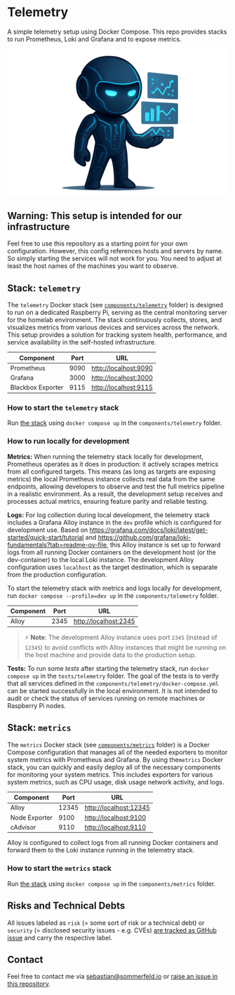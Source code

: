 # Telemetry

A simple telemetry setup using Docker Compose. This repo provides stacks to run Prometheus, Loki and Grafana and to expose metrics.

![Project Logo](https://raw.githubusercontent.com/sommerfeld-io/telemetry/refs/heads/main/.assets/logo.png)

## Warning: This setup is intended for our infrastructure

Feel free to use this repository as a starting point for your own configuration. However, this config references hosts and servers by name. So simply starting the services will not work for you. You need to adjust at least the host names of the machines you want to observe.

## Stack: `telemetry`

The `telemetry` Docker stack (see [`components/telemetry`](components/metrics) folder) is designed to run on a dedicated Raspberry Pi, serving as the central monitoring server for the homelab environment. The stack continuously collects, stores, and visualizes metrics from various devices and services across the network. This setup provides a solution for tracking system health, performance, and service availability in the self-hosted infrastructure.

| Component         | Port | URL                     |
| ----------------- | ---- | ----------------------- |
| Prometheus        | 9090 | <http://localhost:9090> |
| Grafana           | 3000 | <http://localhost:3000> |
| Blackbox Exporter | 9115 | <http://localhost:9115> |

### How to start the `telemetry` stack

Run [the stack](components/telemetry/docker-compose.yml) using `docker compose up` in the `components/telemetry` folder.

### How to run locally for development

**Metrics:** When running the telemetry stack locally for development, Prometheus operates as it does in production: it actively scrapes metrics from all configured targets. This means (as long as targets are exposing metrics) the local Prometheus instance collects real data from the same endpoints, allowing developers to observe and test the full metrics pipeline in a realistic environment. As a result, the development setup receives and processes actual metrics, ensuring feature parity and reliable testing.

**Logs:** For log collection during local development, the telemetry stack includes a Grafana Alloy instance in the `dev` profile which is configured for development use. Based on <https://grafana.com/docs/loki/latest/get-started/quick-start/tutorial> and <https://github.com/grafana/loki-fundamentals?tab=readme-ov-file>, this Alloy instance is set up to forward logs from all running Docker containers on the development host (or the dev-container) to the local Loki instance. The development Alloy configuration uses `localhost` as the target destination, which is separate from the production configuration.

To start the telemetry stack with metrics and logs locally for development, run `docker compose --profile=dev up` in the `components/telemetry` folder.

| Component         | Port | URL                     |
| ----------------- | ---- | ----------------------- |
| Alloy             | 2345 | <http://localhost:2345> |

> :zap: **Note**: The development Alloy instance uses port `2345` (instead of `12345`) to avoid conflicts with Alloy instances that might be running on the host machine and provide data to the production setup.

**Tests:** To run some *tests* after starting the telemetry stack, run `docker compose up` in the `tests/telemetry` folder. The goal of the tests is to verify that all services defined in the `components/telemetry/docker-compose.yml` can be started successfully in the local environment. It is not intended to audit or check the status of services running on remote machines or Raspberry Pi nodes.

## Stack: `metrics`

The `metrics` Docker stack (see [`components/metrics`](components/metrics) folder) is a Docker Compose configuration that manages all of the needed exporters to monitor system metrics with Prometheus and Grafana. By using the`metrics` Docker stack, you can quickly and easily deploy all of the necessary components for monitoring your system metrics. This includes exporters for various system metrics, such as CPU usage, disk usage network activity, and logs.

| Component     | Port  | URL                      |
| ------------- | ----- | ------------------------ |
| Alloy         | 12345 | <http://localhost:12345> |
| Node Exporter | 9100  | <http://localhost:9100>  |
| cAdvisor      | 9110  | <http://localhost:9110>  |

Alloy is configured to collect logs from all running Docker containers and forward them to the Loki instance running in the telemetry stack.

### How to start the `metrics` stack

Run [the stack](components/metrics/docker-compose.yml) using `docker compose up` in the `components/metrics` folder.

## Risks and Technical Debts

All issues labeled as `risk` (= some sort of risk or a technical debt) or `security` (= disclosed security issues - e.g. CVEs) [are tracked as GitHub issue](https://github.com/sommerfeld-io/telemetry/issues?q=is%3Aissue+label%3Asecurity%2Crisk+is%3Aopen) and carry the respective label.

## Contact

Feel free to contact me via <sebastian@sommerfeld.io> or [raise an issue in this repository](https://github.com/sommerfeld-io/telemetry/issues).
